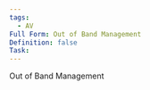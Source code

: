 ```yaml
---
tags:
  - AV
Full Form: Out of Band Management
Definition: false
Task:
---
```

Out of Band Management